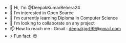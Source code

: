- 👋 Hi, I’m @DeepakKumarBehera24
- 👀 I’m interested in Open Source
- 🌱 I’m currently learning Diploma in Computer Science
- 💞️ I’m looking to collaborate on any project
- 📫 How to reach me : Gmail : deepakjgrt99@gmail.com
- ⚡ Fun fact: 😌

<!---
DeepakKumarBehera24/DeepakKumarBehera24 is a ✨ special ✨ repository because its `README.md` (this file) appears on your GitHub profile.
You can click the Preview link to take a look at your changes.
--->
